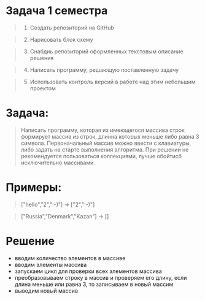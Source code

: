 # Задача 1 семестра
> 1. Создать репозиторий на GitHub

> 2. Нарисовать блок схему

> 3. Снабдиь репозиторий оформленных текстовым описание решения

> 4. Написать программу, решающую поставленную задачу

> 5. Использовать контроль версий в работе над этим небольшим проектом

# Задача:

> Написать программу, которая из имеющегося массива строк формирует массив из строк, длинна которых меньше либо равна 3 символа. Первоначальный массив можно ввести с клавиатуры, либо задать на старте выполнения алгоритма. При решении не рекомендуется пользоваться коллекциями, лучше обойтисб исключительно массивами.

# Примеры:

>["hello","2",":-)"] -> ["2",":-)"]

>["Russia","Denmark","Kazan"] -> []

# Решение
- вводим количество элементов в массиве
- вводим элементы массива
- запускаем цикл для проверки всех элементов массива
- преобразовываем строку в массив и проверяем его длину, если длина меньше или равна 3, то записываем в новый массим
- выводим новый массив